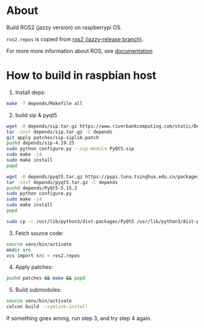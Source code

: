 # About

Build ROS2 (jazzy version) on raspberrypi OS.

`ros2.repos` is copied from [ros2 (jazzy-release branch)](https://github.com/ros2/ros2/tree/jazzy-release).

For more more information about ROS, see [documentation](https://docs.ros.org)

# How to build in raspbian host

1. Install deps:

```bash
make -f depends/Makefile all
```

2. build sip & pyqt5

```bash
wget -O depends/sip.tar.gz https://www.riverbankcomputing.com/static/Downloads/sip/4.19.25/sip-4.19.25.tar.gz
tar -zxvf depends/sip.tar.gz -C depends
git apply patches/sip-siplib.patch
pushd depends/sip-4.19.25
sudo python configure.py --sip-module PyQt5.sip
sudo make -j4
sudo make install
popd

wget -O depends/pyqt5.tar.gz https://pypi.tuna.tsinghua.edu.cn/packages/28/6c/640e3f5c734c296a7193079a86842a789edb7988dca39eab44579088a1d1/PyQt5-5.15.2.tar.gz
tar -zxvf depends/pyqt5.tar.gz -C depends
pushd depends/PyQt5-5.15.2
sudo python configure.py
sudo make -j4
sudo make install
popd

sudo cp -r /usr/lib/python3/dist-packages/PyQt5 /usr/lib/python3/dist-packages/sipconfig.py ./venv/lib/python3.11/site-packages
```

3. Fetch source code:

```bash
source venv/bin/activate
mkdir src
vcs import src < ros2.repos
```

4. Apply patches:

```bash
pushd patches && make && popd
```

5. Build submodules:

```bash
source venv/bin/activate
colcon build --symlink-install
```

If something goes wrong, run step 3, and try step 4 again.
